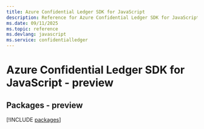 ```yaml
---
title: Azure Confidential Ledger SDK for JavaScript
description: Reference for Azure Confidential Ledger SDK for JavaScript
ms.date: 09/11/2025
ms.topic: reference
ms.devlang: javascript
ms.service: confidentialledger
---
```

# Azure Confidential Ledger SDK for JavaScript - preview
## Packages - preview
[!INCLUDE [packages](confidential-ledger-index.md)]
